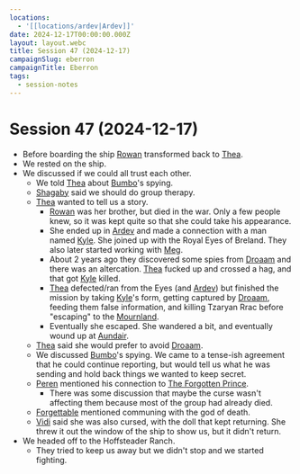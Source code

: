 ```yaml
---
locations:
  - '[[locations/ardev|Ardev]]'
date: 2024-12-17T00:00:00.000Z
layout: layout.webc
title: Session 47 (2024-12-17)
campaignSlug: eberron
campaignTitle: Eberron
tags:
  - session-notes
---
```

# Session 47 (2024-12-17)

- Before boarding the ship [Rowan](pcs/thea.md) transformed back to [Thea](pcs/thea.md).
- We rested on the ship.
- We discussed if we could all trust each other.
	- We told [Thea](pcs/thea.md) about [Bumbo](pcs/bumbo.md)'s spying.
	- [Shagaby](pcs/shagaby.md) said we should do group therapy.
	- [Thea](pcs/thea.md) wanted to tell us a story.
		- [Rowan](pcs/thea.md) was her brother, but died in the war. Only a few people knew, so it was kept quite so that she could take his appearance.
		- She ended up in [Ardev](locations/ardev.md) and made a connection with a man named [Kyle](npcs/kyle.md). She joined up with the Royal Eyes of Breland. They also later started working with [Meg](npcs/meg.md).
		- About 2 years ago they discovered some spies from [Droaam](locations/droaam.md) and there was an altercation. [Thea](pcs/thea.md) fucked up and crossed a hag, and that got [Kyle](npcs/kyle.md) killed.
		- [Thea](pcs/thea.md) defected/ran from the Eyes (and [Ardev](locations/ardev.md)) but finished the mission by taking [Kyle](npcs/kyle.md)'s form, getting captured by [Droaam](locations/droaam.md), feeding them false information, and killing Tzaryan Rrac before "escaping" to the [Mournland](locations/mournland.md).
		- Eventually she escaped. She wandered a bit, and eventually wound up at [Aundair](locations/aundair.md).
	- [Thea](pcs/thea.md) said she would prefer to avoid [Droaam](locations/droaam.md).
	- We discussed [Bumbo](pcs/bumbo.md)'s spying. We came to a tense-ish agreement that he could continue reporting, but would tell us what he was sending and hold back things we wanted to keep secret.
	- [Peren](pcs/peren-ngintaku.md) mentioned his connection to [The Forgotten Prince](npcs/the-scorned-prince.md).
		- There was some discussion that maybe the curse wasn't affecting them because most of the group had already died.
	- [Forgettable](pcs/forgettable.md) mentioned communing with the god of death.
	- [Vidi](pcs/vidi-veni.md) said she was also cursed, with the doll that kept returning. She threw it out the window of the ship to show us, but it didn't return.
- We headed off to the Hoffsteader Ranch.
	- They tried to keep us away but we didn't stop and we started fighting.
